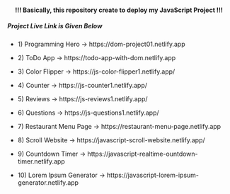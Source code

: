 <h4 align="center"> !!! Basically, this repository create to deploy my JavaScript Project !!! </h4>

<h5>Project Live Link is Given Below</h5>

- <p>1)  Programming Hero -> https://dom-project01.netlify.app </p>
- <p>2)  ToDo App -> https://todo-app-with-dom.netlify.app </p>
- <p>3)  Color Flipper -> https://js-color-flipper1.netlify.app/ </p>
- <p>4)  Counter -> https://js-counter1.netlify.app/ </p>
- <p>5)  Reviews -> https://js-reviews1.netlify.app/ </p>
- <p>6)  Questions -> https://js-questions1.netlify.app/ </p>
- <p>7)  Restaurant Menu Page -> https://restaurant-menu-page.netlify.app </p>
- <p>8)  Scroll Website -> https://javascript-scroll-website.netlify.app/ </p>
- <p>9)  Countdown Timer -> https://javascript-realtime-ountdown-timer.netlify.app </p>
- <p>10) Lorem Ipsum Generator -> https://javascript-lorem-ipsum-generator.netlify.app </p>
